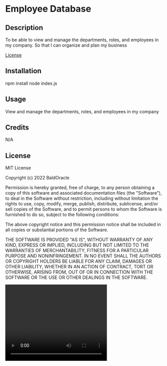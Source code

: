 # Employee Database

## Description

To be able to view and manage the departments, roles, and employees in my company. So that I can organize and plan my business 


[License](#License)

## Installation

npm install
node index.js

## Usage

View and manage the departments, roles, and employees in my company

## Credits

N/A


## License

MIT License

Copyright (c) 2022 BaldOracle

Permission is hereby granted, free of charge, to any person obtaining a copy
of this software and associated documentation files (the "Software"), to deal
in the Software without restriction, including without limitation the rights
to use, copy, modify, merge, publish, distribute, sublicense, and/or sell
copies of the Software, and to permit persons to whom the Software is
furnished to do so, subject to the following conditions:

The above copyright notice and this permission notice shall be included in all
copies or substantial portions of the Software.

THE SOFTWARE IS PROVIDED "AS IS", WITHOUT WARRANTY OF ANY KIND, EXPRESS OR
IMPLIED, INCLUDING BUT NOT LIMITED TO THE WARRANTIES OF MERCHANTABILITY,
FITNESS FOR A PARTICULAR PURPOSE AND NONINFRINGEMENT. IN NO EVENT SHALL THE
AUTHORS OR COPYRIGHT HOLDERS BE LIABLE FOR ANY CLAIM, DAMAGES OR OTHER
LIABILITY, WHETHER IN AN ACTION OF CONTRACT, TORT OR OTHERWISE, ARISING FROM,
OUT OF OR IN CONNECTION WITH THE SOFTWARE OR THE USE OR OTHER DEALINGS IN THE
SOFTWARE.

<video width="320" height="240" controls>
  <source src="assets/Employee-Database.webm" type="video/webm">
  Your browser does not support the video tag.
</video>



